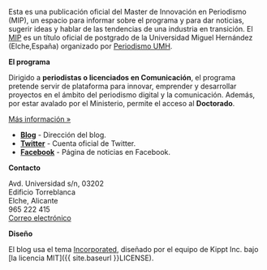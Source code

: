 Esta es una publicación oficial del Master de Innovación en Periodismo (MIP), un espacio para informar sobre el programa y para dar noticias, sugerir ideas y hablar de las tendencias de una industria en transición. El [MIP](http://mip.umh.es) es un título oficial de postgrado de la Universidad Miguel Hernández (Elche,España) organizado por [Periodismo UMH](http://periodismo.umh/).

**El programa**
	
Dirigido a **periodistas o licenciados en Comunicación**, el programa pretende servir de plataforma para innovar, emprender y desarrollar proyectos en el ámbito del periodismo digital y la comunicación. Además, por estar avalado por el Ministerio, permite el acceso al **Doctorado**.

[Más información »](http://bit.ly/XkRLxD)

* **[Blog](http://mipumh.es/blog)** - Dirección del blog.
* **[Twitter](http://twitter.com/mipumh)** - Cuenta oficial de Twitter.
* **[Facebook](http://www.facebook.com/mipumh)** - Página de noticias en Facebook.

**Contacto**

Avd. Universidad s/n, 03202  
Edificio Torreblanca  
Elche, Alicante  
965 222 415  
[Correo electrónico](mailto:mip@umh.es)

**Diseño**

El blog usa el tema [Incorporated](http://incorporated.sendtoinc.com/), diseñado por el equipo de Kippt Inc. bajo [la licencia MIT]({{ site.baseurl }}LICENSE).

